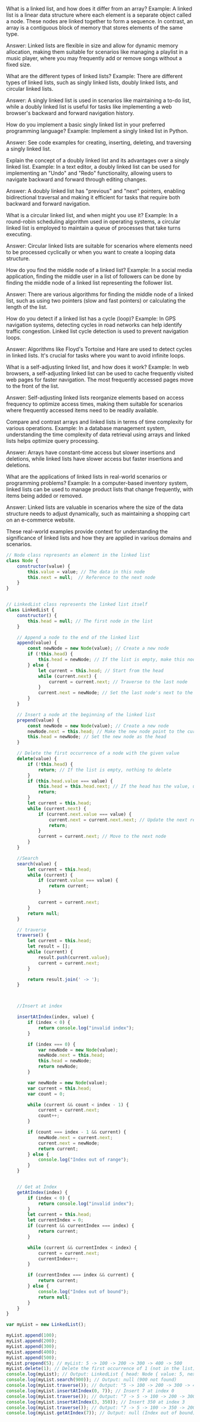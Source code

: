 What is a linked list, and how does it differ from an array?
Example: A linked list is a linear data structure where each element is a separate object called a node. These nodes are linked together to form a sequence. In contrast, an array is a contiguous block of memory that stores elements of the same type.

Answer: Linked lists are flexible in size and allow for dynamic memory allocation, making them suitable for scenarios like managing a playlist in a music player, where you may frequently add or remove songs without a fixed size.

What are the different types of linked lists?
Example: There are different types of linked lists, such as singly linked lists, doubly linked lists, and circular linked lists.

Answer: A singly linked list is used in scenarios like maintaining a to-do list, while a doubly linked list is useful for tasks like implementing a web browser's backward and forward navigation history.

How do you implement a basic singly linked list in your preferred programming language?
Example: Implement a singly linked list in Python.

Answer: See code examples for creating, inserting, deleting, and traversing a singly linked list.

Explain the concept of a doubly linked list and its advantages over a singly linked list.
Example: In a text editor, a doubly linked list can be used for implementing an "Undo" and "Redo" functionality, allowing users to navigate backward and forward through editing changes.

Answer: A doubly linked list has "previous" and "next" pointers, enabling bidirectional traversal and making it efficient for tasks that require both backward and forward navigation.

What is a circular linked list, and when might you use it?
Example: In a round-robin scheduling algorithm used in operating systems, a circular linked list is employed to maintain a queue of processes that take turns executing.

Answer: Circular linked lists are suitable for scenarios where elements need to be processed cyclically or when you want to create a looping data structure.

How do you find the middle node of a linked list?
Example: In a social media application, finding the middle user in a list of followers can be done by finding the middle node of a linked list representing the follower list.

Answer: There are various algorithms for finding the middle node of a linked list, such as using two pointers (slow and fast pointers) or calculating the length of the list.

How do you detect if a linked list has a cycle (loop)?
Example: In GPS navigation systems, detecting cycles in road networks can help identify traffic congestion. Linked list cycle detection is used to prevent navigation loops.

Answer: Algorithms like Floyd's Tortoise and Hare are used to detect cycles in linked lists. It's crucial for tasks where you want to avoid infinite loops.

What is a self-adjusting linked list, and how does it work?
Example: In web browsers, a self-adjusting linked list can be used to cache frequently visited web pages for faster navigation. The most frequently accessed pages move to the front of the list.

Answer: Self-adjusting linked lists reorganize elements based on access frequency to optimize access times, making them suitable for scenarios where frequently accessed items need to be readily available.

Compare and contrast arrays and linked lists in terms of time complexity for various operations.
Example: In a database management system, understanding the time complexity of data retrieval using arrays and linked lists helps optimize query processing.

Answer: Arrays have constant-time access but slower insertions and deletions, while linked lists have slower access but faster insertions and deletions.

What are the applications of linked lists in real-world scenarios or programming problems?
Example: In a computer-based inventory system, linked lists can be used to manage product lists that change frequently, with items being added or removed.

Answer: Linked lists are valuable in scenarios where the size of the data structure needs to adjust dynamically, such as maintaining a shopping cart on an e-commerce website.

These real-world examples provide context for understanding the significance of linked lists and how they are applied in various domains and scenarios.




```js
// Node class represents an element in the linked list
class Node {
    constructor(value) {
        this.value = value; // The data in this node
        this.next = null;  // Reference to the next node
    }
}


// LinkedList class represents the linked list itself
class LinkedList {
    constructor() {
        this.head = null; // The first node in the list
    }

    // Append a node to the end of the linked list
    append(value) {
        const newNode = new Node(value); // Create a new node
        if (!this.head) {
            this.head = newNode; // If the list is empty, make this node the head
        } else {
            let current = this.head; // Start from the head
            while (current.next) {
                current = current.next; // Traverse to the last node
            }
            current.next = newNode; // Set the last node's next to the new node
        }
    }

    // Insert a node at the beginning of the linked list
    prepend(value) {
        const newNode = new Node(value); // Create a new node
        newNode.next = this.head; // Make the new node point to the current head
        this.head = newNode; // Set the new node as the head
    }

    // Delete the first occurrence of a node with the given value
    delete(value) {
        if (!this.head) {
            return; // If the list is empty, nothing to delete
        }
        if (this.head.value === value) {
            this.head = this.head.next; // If the head has the value, update the head
            return;
        }
        let current = this.head;
        while (current.next) {
            if (current.next.value === value) {
                current.next = current.next.next; // Update the next reference to skip the node to delete
                return;
            }
            current = current.next; // Move to the next node
        }
    }

    //Search
    search(value) {
        let current = this.head;
        while (current) {
            if (current.value === value) {
                return current;
            }

            current = current.next;
        }
        return null;
    }

    // traverse
    traverse() {
        let current = this.head;
        let result = [];
        while (current) {
            result.push(current.value);
            current = current.next;
        }

        return result.join(' -> ');
    }



    //Insert at index

    insertAtIndex(index, value) {
        if (index < 0) {
            return console.log("invalid index");
        }

        if (index === 0) {
            var newNode = new Node(value);
            newNode.next = this.head;
            this.head = newNode;
            return newNode;
        }

        var newNode = new Node(value);
        var current = this.head;
        var count = 0;

        while (current && count < index - 1) {
            current = current.next;
            count++;
        }

        if (count === index - 1 && current) {
            newNode.next = current.next;
            current.next = newNode;
            return current;
        } else {
            console.log("Index out of range");
        }
    }


    // Get at Index
    getAtIndex(index) {
        if (index < 0) {
            return console.log("invalid index");
        }
        let current = this.head;
        let currentIndex = 0;
        if (current && currentIndex === index) {
            return current;
        }

        while (current && currentIndex < index) {
            current = current.next;
            currentIndex++;
        }

        if (currentIndex === index && current) {
            return current;
        } else {
            console.log("Index out of bound");
            return null;
        }
    }
}

var myList = new LinkedList();

myList.append(100);
myList.append(200);
myList.append(300);
myList.append(400);
myList.append(500);
myList.prepend(5); // myList: 5 -> 100 -> 200 -> 300 -> 400 -> 500
myList.delete(1); // Delete the first occurrence of 1 (not in the list)
console.log(myList); // Output: LinkedList { head: Node { value: 5, next: Node { value: 100, next: [Object] } } }
console.log(myList.search(900)); // Output: null (900 not found)
console.log(myList.traverse()); // Output: "5 -> 100 -> 200 -> 300 -> 400 -> 500"
console.log(myList.insertAtIndex(0, 7)); // Insert 7 at index 0
console.log(myList.traverse()); // Output: "7 -> 5 -> 100 -> 200 -> 300 -> 400 -> 500"
console.log(myList.insertAtIndex(3, 350)); // Insert 350 at index 3
console.log(myList.traverse()); // Output: "7 -> 5 -> 100 -> 350 -> 200 -> 300 -> 400 -> 500"
console.log(myList.getAtIndex(7)); // Output: null (Index out of bound)
```

